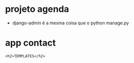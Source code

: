 # projeto agenda

- django-admin é a mesma coisa que o python manage.py

# app contact

    <h2>TEMPLATES</h2>